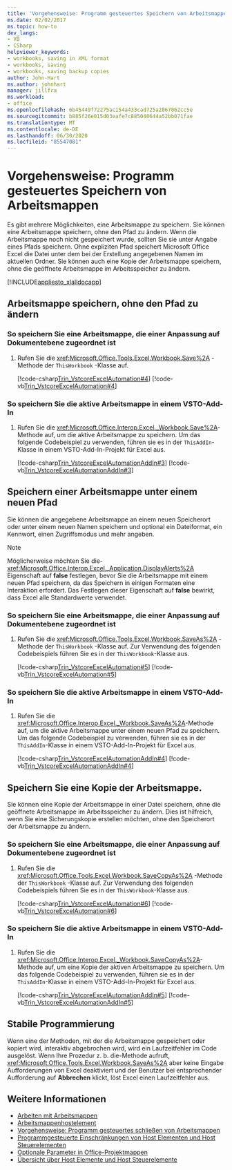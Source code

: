 ```yaml
---
title: 'Vorgehensweise: Programm gesteuertes Speichern von Arbeitsmappen'
ms.date: 02/02/2017
ms.topic: how-to
dev_langs:
- VB
- CSharp
helpviewer_keywords:
- workbooks, saving in XML format
- workbooks, saving
- workbooks, saving backup copies
author: John-Hart
ms.author: johnhart
manager: jillfra
ms.workload:
- office
ms.openlocfilehash: 6b45449f72275ac154a433cad725a2867062cc5e
ms.sourcegitcommit: b885f26e015d03eafe7c885040644a52bb071fae
ms.translationtype: MT
ms.contentlocale: de-DE
ms.lasthandoff: 06/30/2020
ms.locfileid: "85547081"
---
```

# <a name="how-to-programmatically-save-workbooks"></a>Vorgehensweise: Programm gesteuertes Speichern von Arbeitsmappen
  Es gibt mehrere Möglichkeiten, eine Arbeitsmappe zu speichern. Sie können eine Arbeitsmappe speichern, ohne den Pfad zu ändern. Wenn die Arbeitsmappe noch nicht gespeichert wurde, sollten Sie sie unter Angabe eines Pfads speichern. Ohne expliziten Pfad speichert Microsoft Office Excel die Datei unter dem bei der Erstellung angegebenen Namen im aktuellen Ordner. Sie können auch eine Kopie der Arbeitsmappe speichern, ohne die geöffnete Arbeitsmappe im Arbeitsspeicher zu ändern.

 [!INCLUDE[appliesto_xlalldocapp](../vsto/includes/appliesto-xlalldocapp-md.md)]

## <a name="save-a-workbook-without-changing-the-path"></a>Arbeitsmappe speichern, ohne den Pfad zu ändern

### <a name="to-save-a-workbook-associated-with-a-document-level-customization"></a>So speichern Sie eine Arbeitsmappe, die einer Anpassung auf Dokumentebene zugeordnet ist

1. Rufen Sie die <xref:Microsoft.Office.Tools.Excel.Workbook.Save%2A> -Methode der `ThisWorkbook` -Klasse auf.

     [!code-csharp[Trin_VstcoreExcelAutomation#4](../vsto/codesnippet/CSharp/Trin_VstcoreExcelAutomationCS/ThisWorkbook.cs#4)]
     [!code-vb[Trin_VstcoreExcelAutomation#4](../vsto/codesnippet/VisualBasic/Trin_VstcoreExcelAutomation/ThisWorkbook.vb#4)]

### <a name="to-save-the-active-workbook-in-a-vsto-add-in"></a>So speichern Sie die aktive Arbeitsmappe in einem VSTO-Add-In

1. Rufen Sie die <xref:Microsoft.Office.Interop.Excel._Workbook.Save%2A>-Methode auf, um die aktive Arbeitsmappe zu speichern. Um das folgende Codebeispiel zu verwenden, führen sie es in der `ThisAddIn`-Klasse in einem VSTO-Add-In-Projekt für Excel aus.

     [!code-csharp[Trin_VstcoreExcelAutomationAddIn#3](../vsto/codesnippet/CSharp/trin_vstcoreexcelautomationaddin/ThisAddIn.cs#3)]
     [!code-vb[Trin_VstcoreExcelAutomationAddIn#3](../vsto/codesnippet/VisualBasic/trin_vstcoreexcelautomationaddin/ThisAddIn.vb#3)]

## <a name="save-a-workbook-with-a-new-path"></a>Speichern einer Arbeitsmappe unter einem neuen Pfad
 Sie können die angegebene Arbeitsmappe an einem neuen Speicherort oder unter einem neuen Namen speichern und optional ein Dateiformat, ein Kennwort, einen Zugriffsmodus und mehr angeben.

> [!NOTE]
> Möglicherweise möchten Sie die- <xref:Microsoft.Office.Interop.Excel._Application.DisplayAlerts%2A> Eigenschaft auf **false** festlegen, bevor Sie die Arbeitsmappe mit einem neuen Pfad speichern, da das Speichern in einigen Formaten eine Interaktion erfordert. Das Festlegen dieser Eigenschaft auf **false** bewirkt, dass Excel alle Standardwerte verwendet.

### <a name="to-save-a-workbook-associated-with-a-document-level-customization"></a>So speichern Sie eine Arbeitsmappe, die einer Anpassung auf Dokumentebene zugeordnet ist

1. Rufen Sie die <xref:Microsoft.Office.Tools.Excel.Workbook.SaveAs%2A> -Methode der `ThisWorkbook` -Klasse auf. Zur Verwendung des folgenden Codebeispiels führen Sie es in der `ThisWorkbook`-Klasse aus.

     [!code-csharp[Trin_VstcoreExcelAutomation#5](../vsto/codesnippet/CSharp/Trin_VstcoreExcelAutomationCS/ThisWorkbook.cs#5)]
     [!code-vb[Trin_VstcoreExcelAutomation#5](../vsto/codesnippet/VisualBasic/Trin_VstcoreExcelAutomation/ThisWorkbook.vb#5)]

### <a name="to-save-the-active-workbook-in-a-vsto-add-in"></a>So speichern Sie die aktive Arbeitsmappe in einem VSTO-Add-In

1. Rufen Sie die <xref:Microsoft.Office.Interop.Excel._Workbook.SaveAs%2A>-Methode auf, um die aktive Arbeitsmappe unter einem neuen Pfad zu speichern. Um das folgende Codebeispiel zu verwenden, führen sie es in der `ThisAddIn`-Klasse in einem VSTO-Add-In-Projekt für Excel aus.

     [!code-csharp[Trin_VstcoreExcelAutomationAddIn#4](../vsto/codesnippet/CSharp/trin_vstcoreexcelautomationaddin/ThisAddIn.cs#4)]
     [!code-vb[Trin_VstcoreExcelAutomationAddIn#4](../vsto/codesnippet/VisualBasic/trin_vstcoreexcelautomationaddin/ThisAddIn.vb#4)]

## <a name="save-a-copy-of-the-workbook"></a>Speichern Sie eine Kopie der Arbeitsmappe.
 Sie können eine Kopie der Arbeitsmappe in einer Datei speichern, ohne die geöffnete Arbeitsmappe im Arbeitsspeicher zu ändern. Dies ist hilfreich, wenn Sie eine Sicherungskopie erstellen möchten, ohne den Speicherort der Arbeitsmappe zu ändern.

### <a name="to-save-a-workbook-associated-with-a-document-level-customization"></a>So speichern Sie eine Arbeitsmappe, die einer Anpassung auf Dokumentebene zugeordnet ist

1. Rufen Sie die <xref:Microsoft.Office.Tools.Excel.Workbook.SaveCopyAs%2A> -Methode der `ThisWorkbook` -Klasse auf. Zur Verwendung des folgenden Codebeispiels führen Sie es in der `ThisWorkbook`-Klasse aus.

     [!code-csharp[Trin_VstcoreExcelAutomation#6](../vsto/codesnippet/CSharp/Trin_VstcoreExcelAutomationCS/ThisWorkbook.cs#6)]
     [!code-vb[Trin_VstcoreExcelAutomation#6](../vsto/codesnippet/VisualBasic/Trin_VstcoreExcelAutomation/ThisWorkbook.vb#6)]

### <a name="to-save-the-active-workbook-in-a-vsto-add-in"></a>So speichern Sie die aktive Arbeitsmappe in einem VSTO-Add-In

1. Rufen Sie die <xref:Microsoft.Office.Interop.Excel._Workbook.SaveCopyAs%2A>-Methode auf, um eine Kopie der aktiven Arbeitsmappe zu speichern. Um das folgende Codebeispiel zu verwenden, führen sie es in der `ThisAddIn`-Klasse in einem VSTO-Add-In-Projekt für Excel aus.

     [!code-csharp[Trin_VstcoreExcelAutomationAddIn#5](../vsto/codesnippet/CSharp/trin_vstcoreexcelautomationaddin/ThisAddIn.cs#5)]
     [!code-vb[Trin_VstcoreExcelAutomationAddIn#5](../vsto/codesnippet/VisualBasic/trin_vstcoreexcelautomationaddin/ThisAddIn.vb#5)]

## <a name="robust-programming"></a>Stabile Programmierung
 Wenn eine der Methoden, mit der die Arbeitsmappe gespeichert oder kopiert wird, interaktiv abgebrochen wird, wird ein Laufzeitfehler im Code ausgelöst. Wenn Ihre Prozedur z. b. die-Methode aufruft, <xref:Microsoft.Office.Tools.Excel.Workbook.SaveAs%2A> aber keine Eingabe Aufforderungen von Excel deaktiviert und der Benutzer bei entsprechender Aufforderung auf **Abbrechen** klickt, löst Excel einen Laufzeitfehler aus.

## <a name="see-also"></a>Weitere Informationen
- [Arbeiten mit Arbeitsmappen](../vsto/working-with-workbooks.md)
- [Arbeitsmappenhostelement](../vsto/workbook-host-item.md)
- [Vorgehensweise: Programm gesteuertes schließen von Arbeitsmappen](../vsto/how-to-programmatically-close-workbooks.md)
- [Programmgesteuerte Einschränkungen von Host Elementen und Host Steuerelementen](../vsto/programmatic-limitations-of-host-items-and-host-controls.md)
- [Optionale Parameter in Office-Projektmappen](../vsto/optional-parameters-in-office-solutions.md)
- [Übersicht über Host Elemente und Host Steuerelemente](../vsto/host-items-and-host-controls-overview.md)
